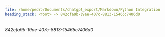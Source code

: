 ```yaml
---
file: /home/pedro/Documents/chatgpt_export/Markdown/Python Integration for Termux.md
heading_stack: <root> -> 842cfa9b-19ae-407c-8813-15465c7406d0
---
```

###### 842cfa9b-19ae-407c-8813-15465c7406d0
